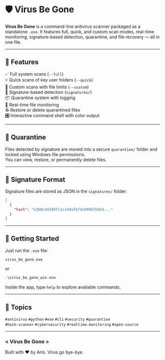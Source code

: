 # 🛡️ Virus Be Gone

**Virus Be Gone** is a command-line antivirus scanner packaged as a standalone `.exe`. It features full, quick, and custom scan modes, real-time monitoring, signature-based detection, quarantine, and file recovery — all in one file.

---

## 🔧 Features

✅ Full system scans (`--full`)  
⚡ Quick scans of key user folders (`--quick`)  
🎯 Custom scans with file limits (`--custom`)  
🧬 Signature-based detection (`signatures/`)  
📦 Quarantine system with logging  
🔄 Real-time file monitoring  
♻️ Restore or delete quarantined files  
🎛️ Interactive command shell with color output  

---

## 📁 Quarantine

Files detected by signature are moved into a secure `quarantine/` folder and locked using Windows file permissions.  
You can view, restore, or permanently delete files.

---

## 📂 Signature Format

Signature files are stored as JSON in the `signatures/` folder:

```json
[
  {
    "hash": "e3b0c44298fc1c149afbf4c8996fb924..."
  }
]
```

---

## 🚀 Getting Started

Just run the `.exe` file:

```bash
virus_be_gone.exe
```

or

```powershell
.\virus_be_gone_win.exe
```

Inside the app, type `help` to explore available commands.

---

## 📌 Topics

`#antivirus` `#python` `#exe` `#cli` `#security` `#quarantine`  
`#hash-scanner` `#cybersecurity` `#realtime-monitoring` `#open-source`

---

### < Virus Be Gone >
Built with ❤️ by Arlo. Virus go bye-bye.
